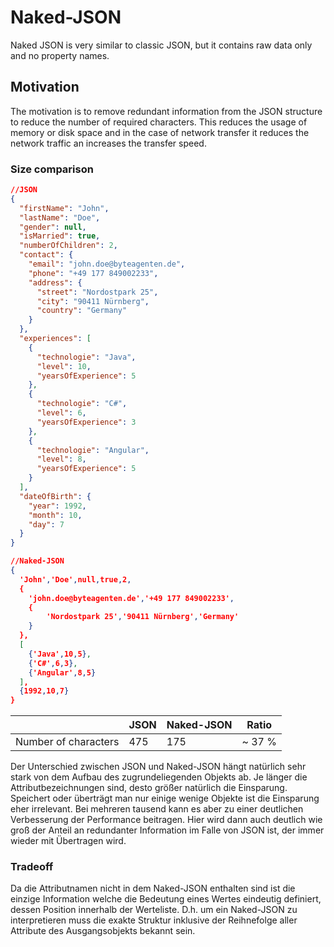 # Naked-JSON
Naked JSON is very similar to classic JSON, but it contains raw data only and no property names.
## Motivation
The motivation is to remove redundant information from the JSON structure 
to reduce the number of required characters. This reduces the usage of memory or disk space and 
in the case of network transfer it reduces the network traffic an increases the transfer speed.

### Size comparison

````json
//JSON
{
  "firstName": "John",
  "lastName": "Doe",
  "gender": null,
  "isMarried": true,
  "numberOfChildren": 2,
  "contact": {
    "email": "john.doe@byteagenten.de",
    "phone": "+49 177 849002233",
    "address": {
      "street": "Nordostpark 25",
      "city": "90411 Nürnberg",
      "country": "Germany"
    }
  },
  "experiences": [
    {
      "technologie": "Java",
      "level": 10,
      "yearsOfExperience": 5
    },
    {
      "technologie": "C#",
      "level": 6,
      "yearsOfExperience": 3
    },
    {
      "technologie": "Angular",
      "level": 8,
      "yearsOfExperience": 5
    }
  ],
  "dateOfBirth": {
    "year": 1992,
    "month": 10,
    "day": 7
  }
}
````

````json lines
//Naked-JSON
{
  'John','Doe',null,true,2,
  {
    'john.doe@byteagenten.de','+49 177 849002233',
    {
        'Nordostpark 25','90411 Nürnberg','Germany'
    }
  },
  [
    {'Java',10,5},
    {'C#',6,3},
    {'Angular',8,5}
  ],
  {1992,10,7}
}
````

|                      | JSON     | Naked-JSON | Ratio  |
|----------------------|----------|------------|--------|
| Number of characters | 475      | 175        | ~ 37 % | 

Der Unterschied zwischen JSON und Naked-JSON hängt natürlich sehr stark von dem Aufbau des zugrundeliegenden Objekts ab.
Je länger die Attributbezeichnungen sind, desto größer natürlich die Einsparung. 
Speichert oder überträgt man nur einige wenige Objekte ist die Einsparung eher irrelevant. 
Bei mehreren tausend kann es aber zu einer deutlichen Verbesserung der Performance 
beitragen. Hier wird dann auch deutlich wie groß der Anteil an redundanter Information im 
Falle von JSON ist, der immer wieder mit Übertragen wird.

### Tradeoff

Da die Attributnamen nicht in dem Naked-JSON enthalten sind ist die einzige Information
welche die Bedeutung eines Wertes eindeutig definiert, dessen Position innerhalb der Werteliste.
D.h. um ein Naked-JSON zu interpretieren muss die exakte Struktur inklusive der Reihnefolge 
aller Attribute des Ausgangsobjekts bekannt sein.

### 
